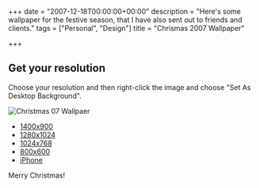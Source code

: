 +++
date = "2007-12-18T00:00:00+00:00"
description = "Here's some wallpaper for the festive season, that I have also sent out to friends and clients."
tags = ["Personal", "Design"]
title = "Chrismas 2007 Wallpaper"

+++

## Get your resolution

Choose your resolution and then right-click the image and choose "Set As Desktop Background".

![Christmas 07 Wallpaer][1]

*   [1400x900][2]
*   [1280x1024][3]
*   [1024x768][4]
*   [800x600][5]
*   [iPhone][6]

Merry Christmas!

 [1]: /images/articles/christmas07.gif
 [2]: http://cdn.shapeshed.com/downloads/christmas07/1400x900.png
 [3]: http://cdn.shapeshed.com/downloads/christmas07/1280x1024.png
 [4]: http://cdn.shapeshed.com/downloads/christmas07/1024x768.png
 [5]: http://cdn.shapeshed.com/downloads/christmas07/800x600.png
 [6]: http://cdn.shapeshed.com/downloads/christmas07/320x480.png
